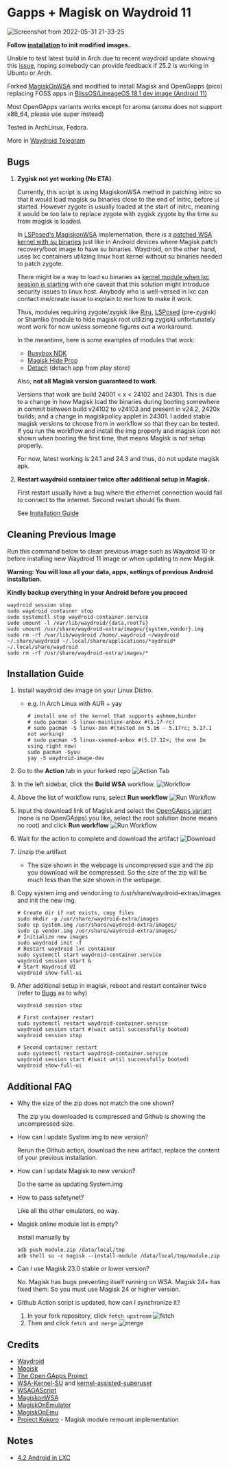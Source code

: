 # Gapps + Magisk on Waydroid 11

![Screenshot from 2022-05-31 21-33-25](https://user-images.githubusercontent.com/28628331/171199638-1260676c-8d0c-4c56-9ca6-65950ed5374a.png)

**Follow [installation](#installation-guide) to init modified images.**

Unable to test latest build in Arch due to recent waydroid update showing this [issue](https://github.com/waydroid/waydroid/issues/282), hoping somebody can provide feedback if 25.2 is working in Ubuntu or Arch.

Forked [MagiskOnWSA](https://github.com/LSPosed/MagiskOnWSA) and modified to install Magisk and OpenGapps (pico) replacing FOSS apps in [BlissOS/LineageOS 18.1 dev image (Android 11)](https://sourceforge.net/projects/blissos-dev/files/waydroid/lineage/lineage-18.1/)

Most OpenGApps variants works except for aroma (aroma does not support x86_64, please use super instead)

Tested in ArchLinux, Fedora.

More in [Waydroid Telegram](https://t.me/WayDroid)

## Bugs
1. **Zygisk not yet working (No ETA)**.

    Currently, this script is using MagiskonWSA method in patching initrc so that it would load magisk su binaries close to the end of initrc, before ui started. However zygote is usually loaded at the start of initrc, meaning it would be too late to replace zygote with zygisk zygote by the time su from magisk is loaded. 
    
    In [LSPosed's MagiskonWSA](https://github.com/LSPosed/MagiskonWSA) implementation, there is a [patched WSA kernel with su binaries](https://github.com/LSPosed/WSA-Kernel-SU) just like in Android devices where Magisk patch recovery/boot image to have su binaries. Waydroid, on the other hand, uses lxc containers utilizing linux host kernel without su binaries needed to patch zygote.
    
    There might be a way to load su binaries as [kernel module when lxc session is starting](https://askubuntu.com/questions/314817/how-do-i-install-a-kernel-module-in-an-lxc-guest-machine) with one caveat that this solution might introduce security issues to linux host. Anybody who is well-versed in lxc can contact me/create issue to explain to me how to make it work.
    
    Thus, modules requiring zygote/zygisk like [Riru](https://github.com/RikkaApps/Riru), [LSPosed](https://github.com/LSPosed/LSPosed) (pre-zygisk) or Shamiko (module to hide magisk root utilizing zygisk) unfortunately wont work for now unless someone figures out a workaround.
    
    In the meantime, here is some examples of modules that work: 
    - [Busybox NDK](https://github.com/Magisk-Modules-Repo/busybox-ndk)
    - [Magisk Hide Prop](https://github.com/Magisk-Modules-Repo/MagiskHidePropsConf)
    - [Detach](https://github.com/Magisk-Modules-Repo/Detach) (detach app from play store)
    
    
    Also, **not all Magisk version guaranteed to work**.
    
    Versions that work are build 24001 < x < 24102 and 24301. This is due to a change in how Magisk load the binaries during booting somewhere in commit between build v24102 to v24103 and present in v24.2, 2420x builds; and a change in magiskpolicy applet in 24301. I added stable magisk versions to choose from in workflow so that they can be tested. If you run the workflow and install the img properly and magisk icon not shown when booting the first time, that means Magisk is not setup properly.
    
     For now, latest working is 24.1 and 24.3 and thus, do not update magisk apk.

2. **Restart waydroid container twice after additional setup in Magisk.**
   
   First restart usually have a bug where the ethernet connection would fail to connect to the internet. Second restart should fix them.
   
   See [Installation Guide](#installation-guide)
    

## Cleaning Previous Image
Run this command below to clean previous image such as Waydroid 10 or before installing new Waydroid 11 image or when updating to new Magisk.

**Warning: You will lose all your data, apps, settings of previous Android installation.**

**Kindly backup everything in your Android before you proceed**
```shell
waydroid session stop
sudo waydroid container stop
sudo systemctl stop waydroid-container.service
sudo umount -l /var/lib/waydroid/{data,rootfs}
sudo umount /usr/share/waydroid-extra/images/{system,vendor}.img
sudo rm -rf /var/lib/waydroid /home/.waydroid ~/waydroid ~/.share/waydroid ~/.local/share/applications/*aydroid* ~/.local/share/waydroid
sudo rm -rf /usr/share/waydroid-extra/images/*
```
  
## Installation Guide
1. Install waydroid dev image on your Linux Distro.
    
   - e.g. In Arch Linux with AUR + yay 

      ```shell
      # install one of the kernel that supports ashmem,binder
      # sudo pacman -S linux-mainline-anbox #(5.17-rc)
      # sudo pacman -S linux-zen #(tested on 5.16 - 5.17rc; 5.17.1 not working)
      # sudo pacman -S linux-xanmod-anbox #(5.17.12>; the one Im using right now)
      sudo pacman -Syuu
      yay -S waydroid-image-dev
      ```

1. Go to the **Action** tab in your forked repo
    ![Action Tab](https://docs.github.com/assets/images/help/repository/actions-tab.png)
1. In the left sidebar, click the **Build WSA** workflow.
    ![Workflow](https://docs.github.com/assets/images/actions-select-workflow.png)
1. Above the list of workflow runs, select **Run workflow**
    ![Run Workflow](https://docs.github.com/assets/images/actions-workflow-dispatch.png)
1. Input the download link of Magisk and select the [OpenGApps variant](https://github.com/opengapps/opengapps/wiki#variants) (none is no OpenGApps) you like, select the root solution (none means no root) and click **Run workflow**
    ![Run Workflow](https://docs.github.com/assets/images/actions-manually-run-workflow.png)
1. Wait for the action to complete and download the artifact
    ![Download](https://docs.github.com/assets/images/help/repository/artifact-drop-down-updated.png)
1. Unzip the artifact
    - The size shown in the webpage is uncompressed size and the zip you download will be compressed. So the size of the zip will be much less than the size shown in the webpage.
1. Copy system.img and vendor.img to /usr/share/waydroid-extras/images and init the new img.
    ```shell
    # Create dir if not exists, copy files
    sudo mkdir -p /usr/share/waydroid-extra/images
    sudo cp system.img /usr/share/waydroid-extra/images/
    sudo cp vendor.img /usr/share/waydroid-extra/images/
    # Initialize new images
    sudo waydroid init -f
    # Restart waydroid lxc container
    sudo systemctl start waydroid-container.service
    waydroid session start &
    # Start Waydroid UI
    waydroid show-full-ui
    ```
1. After additional setup in magisk, reboot and restart container twice (refer to [Bugs](#bugs) as to why)
    ```shell
    waydroid session stop
    
    # First container restart
    sudo systemctl restart waydroid-container.service
    waydroid session start #(wait until successfully booted)
    waydroid session stop
    
    # Second container restart
    sudo systemctl restart waydroid-container.service
    waydroid session start #(wait until successfully booted)
    waydroid show-full-ui
    ```
    
    
## Additional FAQ

- Why the size of the zip does not match the one shown?

   The zip you downloaded is compressed and Github is showing the uncompressed size.
- How can I update System.img to new version?

    Rerun the Github action, download the new artifact, replace the content of your previous installation.
- How can I update Magisk to new version?

    Do the same as updating System.img
- How to pass safetynet?

    Like all the other emulators, no way.
- Magisk online module list is empty?

    Install manually by 
   
    ```shell
    adb push module.zip /data/local/tmp
    adb shell su -c magisk --install-module /data/local/tmp/module.zip
    ```
- Can I use Magisk 23.0 stable or lower version?

    No. Magisk has bugs preventing itself running on WSA. Magisk 24+ has fixed them. So you must use Magisk 24 or higher version.

- Github Action script is updated, how can I synchronize it?

    1. In your fork repository, click `fetch upstream`
        ![fetch](https://docs.github.com/assets/cb-33284/images/help/repository/fetch-upstream-drop-down.png)
    1. Then and click `fetch and merge`
        ![merge](https://docs.github.com/assets/cb-128489/images/help/repository/fetch-and-merge-button.png)

## Credits
- [Waydroid](https://github.com/waydroid/waydroid)
- [Magisk](https://github.com/topjohnwu/Magisk)
- [The Open GApps Project](https://opengapps.org)
- [WSA-Kernel-SU](https://github.com/LSPosed/WSA-Kernel-SU) and [kernel-assisted-superuser](https://git.zx2c4.com/kernel-assisted-superuser/)
- [WSAGAScript](https://github.com/ADeltaX/WSAGAScript)
- [MagiskonWSA](https://github.com/LSPosed/MagiskonWSA)
- [MagiskOnEmulator](https://github.com/shakalaca/MagiskOnEmulator)
- [MagiskOnEmu](https://github.com/HuskyDG/MagiskOnEmu)
- [Project Kokoro](https://github.com/supremegamers/kokoro) - Magisk module remount implementation

## Notes
- [4.2 Android in LXC](https://stgraber.org/2013/12/23/lxc-1-0-some-more-advanced-container-usage/)
